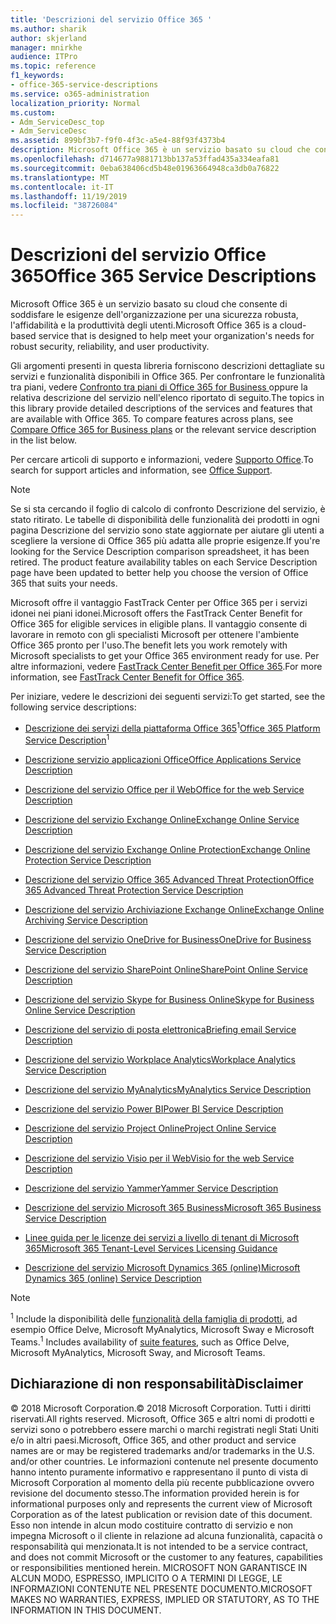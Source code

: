 ```yaml
---
title: 'Descrizioni del servizio Office 365 '
ms.author: sharik
author: skjerland
manager: mnirkhe
audience: ITPro
ms.topic: reference
f1_keywords:
- office-365-service-descriptions
ms.service: o365-administration
localization_priority: Normal
ms.custom:
- Adm_ServiceDesc_top
- Adm_ServiceDesc
ms.assetid: 899bf3b7-f9f0-4f3c-a5e4-88f93f4373b4
description: Microsoft Office 365 è un servizio basato su cloud che consente di soddisfare le esigenze dell'organizzazione per una sicurezza robusta, l'affidabilità e la produttività degli utenti.
ms.openlocfilehash: d714677a9881713bb137a53ffad435a334eafa81
ms.sourcegitcommit: 0eba638406cd5b48e01963664948ca3db0a76822
ms.translationtype: MT
ms.contentlocale: it-IT
ms.lasthandoff: 11/19/2019
ms.locfileid: "38726084"
---
```

# <a name="office-365-service-descriptions"></a><span data-ttu-id="65273-103">Descrizioni del servizio Office 365</span><span class="sxs-lookup"><span data-stu-id="65273-103">Office 365 Service Descriptions</span></span> 

<span data-ttu-id="65273-104">Microsoft Office 365 è un servizio basato su cloud che consente di soddisfare le esigenze dell'organizzazione per una sicurezza robusta, l'affidabilità e la produttività degli utenti.</span><span class="sxs-lookup"><span data-stu-id="65273-104">Microsoft Office 365 is a cloud-based service that is designed to help meet your organization's needs for robust security, reliability, and user productivity.</span></span> 
  
<span data-ttu-id="65273-p101">Gli argomenti presenti in questa libreria forniscono descrizioni dettagliate su servizi e funzionalità disponibili in Office 365. Per confrontare le funzionalità tra piani, vedere [Confronto tra piani di Office 365 for Business ](https://go.microsoft.com/fwlink/?LinkID=799177&amp;clcid=0x409) oppure la relativa descrizione del servizio nell'elenco riportato di seguito.</span><span class="sxs-lookup"><span data-stu-id="65273-p101">The topics in this library provide detailed descriptions of the services and features that are available with Office 365. To compare features across plans, see [Compare Office 365 for Business plans](https://go.microsoft.com/fwlink/?LinkID=799177&amp;clcid=0x409) or the relevant service description in the list below.</span></span> 
  
<span data-ttu-id="65273-107">Per cercare articoli di supporto e informazioni, vedere [Supporto Office](https://support.office.com/).</span><span class="sxs-lookup"><span data-stu-id="65273-107">To search for support articles and information, see [Office Support](https://support.office.com/).</span></span>
  
> [!NOTE]
> <span data-ttu-id="65273-p102">Se si sta cercando il foglio di calcolo di confronto Descrizione del servizio, è stato ritirato. Le tabelle di disponibilità delle funzionalità dei prodotti in ogni pagina Descrizione del servizio sono state aggiornate per aiutare gli utenti a scegliere la versione di Office 365 più adatta alle proprie esigenze.</span><span class="sxs-lookup"><span data-stu-id="65273-p102">If you're looking for the Service Description comparison spreadsheet, it has been retired. The product feature availability tables on each Service Description page have been updated to better help you choose the version of Office 365 that suits your needs.</span></span> 
  
<span data-ttu-id="65273-110">Microsoft offre il vantaggio FastTrack Center per Office 365 per i servizi idonei nei piani idonei.</span><span class="sxs-lookup"><span data-stu-id="65273-110">Microsoft offers the FastTrack Center Benefit for Office 365 for eligible services in eligible plans.</span></span> <span data-ttu-id="65273-111">Il vantaggio consente di lavorare in remoto con gli specialisti Microsoft per ottenere l'ambiente Office 365 pronto per l'uso.</span><span class="sxs-lookup"><span data-stu-id="65273-111">The benefit lets you work remotely with Microsoft specialists to get your Office 365 environment ready for use.</span></span> <span data-ttu-id="65273-112">Per altre informazioni, vedere [FastTrack Center Benefit per Office 365](https://docs.microsoft.com/fasttrack/O365-fasttrack-benefit-for-office-365).</span><span class="sxs-lookup"><span data-stu-id="65273-112">For more information, see [FastTrack Center Benefit for Office 365](https://docs.microsoft.com/fasttrack/O365-fasttrack-benefit-for-office-365).</span></span>
  
<span data-ttu-id="65273-113">Per iniziare, vedere le descrizioni dei seguenti servizi:</span><span class="sxs-lookup"><span data-stu-id="65273-113">To get started, see the following service descriptions:</span></span>
  
- <span data-ttu-id="65273-114">[Descrizione dei servizi della piattaforma Office 365](office-365-platform-service-description/office-365-platform-service-description.md)<sup>1</sup></span><span class="sxs-lookup"><span data-stu-id="65273-114">[Office 365 Platform Service Description](office-365-platform-service-description/office-365-platform-service-description.md)<sup>1</sup></span></span>
    
- [<span data-ttu-id="65273-115">Descrizione servizio applicazioni Office</span><span class="sxs-lookup"><span data-stu-id="65273-115">Office Applications Service Description</span></span>](office-applications-service-description/office-applications-service-description.md)
    
- [<span data-ttu-id="65273-116">Descrizione del servizio Office per il Web</span><span class="sxs-lookup"><span data-stu-id="65273-116">Office for the web Service Description</span></span>](office-online-service-description/office-online-service-description.md)
    
- [<span data-ttu-id="65273-117">Descrizione del servizio Exchange Online</span><span class="sxs-lookup"><span data-stu-id="65273-117">Exchange Online Service Description</span></span>](exchange-online-service-description/exchange-online-service-description.md)
    
- [<span data-ttu-id="65273-118">Descrizione del servizio Exchange Online Protection</span><span class="sxs-lookup"><span data-stu-id="65273-118">Exchange Online Protection Service Description</span></span>](exchange-online-protection-service-description/exchange-online-protection-service-description.md)
    
- [<span data-ttu-id="65273-119">Descrizione del servizio Office 365 Advanced Threat Protection</span><span class="sxs-lookup"><span data-stu-id="65273-119">Office 365 Advanced Threat Protection Service Description</span></span>](office-365-advanced-threat-protection-service-description.md)
    
- [<span data-ttu-id="65273-120">Descrizione del servizio Archiviazione Exchange Online</span><span class="sxs-lookup"><span data-stu-id="65273-120">Exchange Online Archiving Service Description</span></span>](exchange-online-archiving-service-description/exchange-online-archiving-service-description.md)
    
- [<span data-ttu-id="65273-121">Descrizione del servizio OneDrive for Business</span><span class="sxs-lookup"><span data-stu-id="65273-121">OneDrive for Business Service Description</span></span>](onedrive-for-business-service-description.md)
    
- [<span data-ttu-id="65273-122">Descrizione del servizio SharePoint Online</span><span class="sxs-lookup"><span data-stu-id="65273-122">SharePoint Online Service Description</span></span>](sharepoint-online-service-description/sharepoint-online-service-description.md)
    
- [<span data-ttu-id="65273-123">Descrizione del servizio Skype for Business Online</span><span class="sxs-lookup"><span data-stu-id="65273-123">Skype for Business Online Service Description</span></span>](skype-for-business-online-service-description/skype-for-business-online-service-description.md)
    
- [<span data-ttu-id="65273-124">Descrizione del servizio di posta elettronica</span><span class="sxs-lookup"><span data-stu-id="65273-124">Briefing email Service Description</span></span>](briefing-service-description.md)

- [<span data-ttu-id="65273-125">Descrizione del servizio Workplace Analytics</span><span class="sxs-lookup"><span data-stu-id="65273-125">Workplace Analytics Service Description</span></span>](workplace-analytics-service-description.md)

- [<span data-ttu-id="65273-126">Descrizione del servizio MyAnalytics</span><span class="sxs-lookup"><span data-stu-id="65273-126">MyAnalytics Service Description</span></span>](mya-service-description.md)
    
- [<span data-ttu-id="65273-127">Descrizione del servizio Power BI</span><span class="sxs-lookup"><span data-stu-id="65273-127">Power BI Service Description</span></span>](power-bi-service-description.md)
    
- [<span data-ttu-id="65273-128">Descrizione del servizio Project Online</span><span class="sxs-lookup"><span data-stu-id="65273-128">Project Online Service Description</span></span>](project-online-service-description/project-online-service-description.md)
    
- [<span data-ttu-id="65273-129">Descrizione del servizio Visio per il Web</span><span class="sxs-lookup"><span data-stu-id="65273-129">Visio for the web Service Description</span></span>](visio-online-service-description/visio-online-service-description.md)
    
- [<span data-ttu-id="65273-130">Descrizione del servizio Yammer</span><span class="sxs-lookup"><span data-stu-id="65273-130">Yammer Service Description</span></span>](yammer-service-description/yammer-service-description.md)

- [<span data-ttu-id="65273-131">Descrizione del servizio Microsoft 365 Business</span><span class="sxs-lookup"><span data-stu-id="65273-131">Microsoft 365 Business Service Description</span></span>](microsoft-365-service-descriptions/microsoft-365-business-service-description.md)

- [<span data-ttu-id="65273-132">Linee guida per le licenze dei servizi a livello di tenant di Microsoft 365</span><span class="sxs-lookup"><span data-stu-id="65273-132">Microsoft 365 Tenant-Level Services Licensing Guidance</span></span>](microsoft-365-service-descriptions/microsoft-365-tenantlevel-services-licensing-guidance/microsoft-365-tenantlevel-services-licensing-guidance.md)
    
- [<span data-ttu-id="65273-133">Descrizione del servizio Microsoft Dynamics 365 (online)</span><span class="sxs-lookup"><span data-stu-id="65273-133">Microsoft Dynamics 365 (online) Service Description</span></span>](microsoft-dynamics-365-online-service-description.md)
    
> [!NOTE]
> <span data-ttu-id="65273-134"><sup>1</sup> Include la disponibilità delle [funzionalità della famiglia di prodotti](https://docs.microsoft.com/office365/servicedescriptions/office-365-platform-service-description/office-365-suite-features), ad esempio Office Delve, Microsoft MyAnalytics, Microsoft Sway e Microsoft Teams.</span><span class="sxs-lookup"><span data-stu-id="65273-134"><sup>1</sup> Includes availability of [suite features](https://docs.microsoft.com/office365/servicedescriptions/office-365-platform-service-description/office-365-suite-features), such as Office Delve, Microsoft MyAnalytics, Microsoft Sway, and Microsoft Teams.</span></span>
  
## <a name="disclaimer"></a><span data-ttu-id="65273-135">Dichiarazione di non responsabilità</span><span class="sxs-lookup"><span data-stu-id="65273-135">Disclaimer</span></span>

<span data-ttu-id="65273-136">© 2018 Microsoft Corporation.</span><span class="sxs-lookup"><span data-stu-id="65273-136">© 2018 Microsoft Corporation.</span></span> <span data-ttu-id="65273-137">Tutti i diritti riservati.</span><span class="sxs-lookup"><span data-stu-id="65273-137">All rights reserved.</span></span> <span data-ttu-id="65273-138">Microsoft, Office 365 e altri nomi di prodotti e servizi sono o potrebbero essere marchi o marchi registrati negli Stati Uniti e/o in altri paesi.</span><span class="sxs-lookup"><span data-stu-id="65273-138">Microsoft, Office 365, and other product and service names are or may be registered trademarks and/or trademarks in the U.S. and/or other countries.</span></span> <span data-ttu-id="65273-139">Le informazioni contenute nel presente documento hanno intento puramente informativo e rappresentano il punto di vista di Microsoft Corporation al momento della più recente pubblicazione ovvero revisione del documento stesso.</span><span class="sxs-lookup"><span data-stu-id="65273-139">The information provided herein is for informational purposes only and represents the current view of Microsoft Corporation as of the latest publication or revision date of this document.</span></span> <span data-ttu-id="65273-140">Esso non intende in alcun modo costituire contratto di servizio e non impegna Microsoft o il cliente in relazione ad alcuna funzionalità, capacità o responsabilità qui menzionata.</span><span class="sxs-lookup"><span data-stu-id="65273-140">It is not intended to be a service contract, and does not commit Microsoft or the customer to any features, capabilities or responsibilities mentioned herein.</span></span> <span data-ttu-id="65273-141">MICROSOFT NON GARANTISCE IN ALCUN MODO, ESPRESSO, IMPLICITO O A TERMINI DI LEGGE, LE INFORMAZIONI CONTENUTE NEL PRESENTE DOCUMENTO.</span><span class="sxs-lookup"><span data-stu-id="65273-141">MICROSOFT MAKES NO WARRANTIES, EXPRESS, IMPLIED OR STATUTORY, AS TO THE INFORMATION IN THIS DOCUMENT.</span></span> 
  
